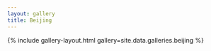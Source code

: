 ```yaml
---
layout: gallery
title: Beijing
---
```


{% include gallery-layout.html gallery=site.data.galleries.beijing %}